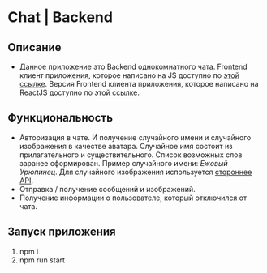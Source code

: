 # Chat | Backend
## Описание
* Данное приложение это Backend однокомнатного чата. Frontend клиент приложения, которое написано на JS доступно по [этой ссылке](https://github.com/tyt34/chat-vanilla-js). Версия Frontend клиента приложения, которое написано на ReactJS доступно по [этой ссылке](https://github.com/tyt34/chat-react-js).

## Функциональность
* Авторизация в чате. И получение случайного имени и случайного изображения в качестве аватара. Случайное имя состоит из прилагательного и существительного. Список возможных слов заранее сформирован. Пример случайного имени: *Ежовый Урюпинец*. Для случайного изображения используется [стороннее API](https://api.dicebear.com).
* Отправка / получение сообщений и изображений.
* Получение информации о пользователе, который отключился от чата.

## Запуск приложения
1. npm i
2. npm run start
